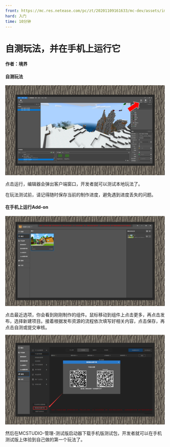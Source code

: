 ```yaml
---
front: https://mc.res.netease.com/pc/zt/20201109161633/mc-dev/assets/img/5_3.8964e499.jpg
hard: 入门
time: 10分钟
---
```


# 自测玩法，并在手机上运行它

#### 作者：境界



#### 自测玩法

![](./images/5_1.jpg)

点击运行，编辑器会弹出客户端窗口，开发者就可以测试本地玩法了。

在玩法测试前，请记得随时保存当前的制作进度，避免遇到进度丢失的问题。

 

#### 在手机上运行Add-on

![](./images/5_2.jpg)

点击最近选项，你会看到刚刚制作的组件。鼠标移动到组件上点击更多，再点击发布，选择新建项目。接着根据发布资源的流程依次填写好相关内容，点击保存，再点击自测或提交审核。

![](./images/5_3.jpg)

然后在MCSTUDIO-管理-测试版启动器下载手机版测试包，开发者就可以在手机测试版上体验到自己做的第一个玩法了。